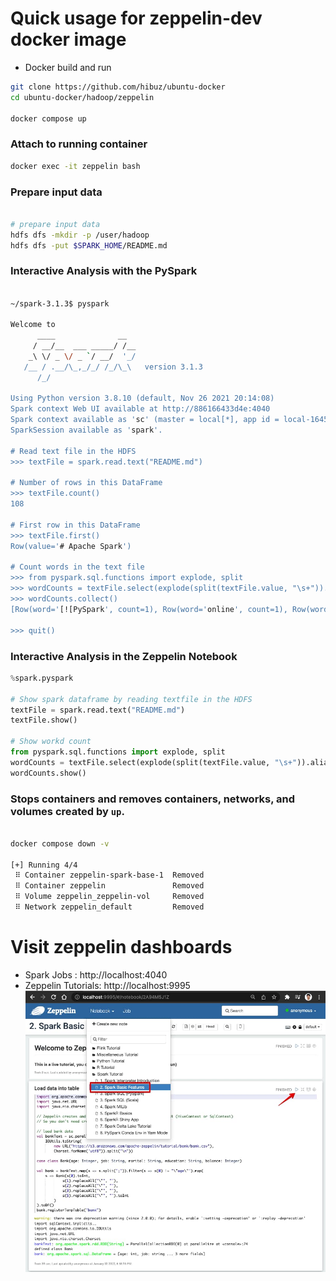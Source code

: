 # Quick usage for zeppelin-dev docker image
- Docker build and run
``` bash
git clone https://github.com/hibuz/ubuntu-docker
cd ubuntu-docker/hadoop/zeppelin

docker compose up
```

### Attach to running container
``` bash
docker exec -it zeppelin bash
```

### Prepare input data
``` bash

# prepare input data
hdfs dfs -mkdir -p /user/hadoop
hdfs dfs -put $SPARK_HOME/README.md
```

### Interactive Analysis with the PySpark
``` bash

~/spark-3.1.3$ pyspark

Welcome to
      ____              __
     / __/__  ___ _____/ /__
    _\ \/ _ \/ _ `/ __/  '_/
   /__ / .__/\_,_/_/ /_/\_\   version 3.1.3
      /_/

Using Python version 3.8.10 (default, Nov 26 2021 20:14:08)
Spark context Web UI available at http://886166433d4e:4040
Spark context available as 'sc' (master = local[*], app id = local-1645887524271).
SparkSession available as 'spark'.

# Read text file in the HDFS
>>> textFile = spark.read.text("README.md")

# Number of rows in this DataFrame
>>> textFile.count()
108

# First row in this DataFrame
>>> textFile.first()
Row(value='# Apache Spark')

# Count words in the text file
>>> from pyspark.sql.functions import explode, split
>>> wordCounts = textFile.select(explode(split(textFile.value, "\s+")).alias("word")).groupBy("word").count()
>>> wordCounts.collect()
[Row(word='[![PySpark', count=1), Row(word='online', count=1), Row(word='graphs', count=1)...

>>> quit()
```

### Interactive Analysis in the Zeppelin Notebook
```python
%spark.pyspark

# Show spark dataframe by reading textfile in the HDFS
textFile = spark.read.text("README.md")
textFile.show()

# Show workd count
from pyspark.sql.functions import explode, split
wordCounts = textFile.select(explode(split(textFile.value, "\s+")).alias("word")).groupBy("word").count()
wordCounts.show()
```

### Stops containers and removes containers, networks, and volumes created by `up`.
``` bash

docker compose down -v

[+] Running 4/4
 ⠿ Container zeppelin-spark-base-1  Removed
 ⠿ Container zeppelin               Removed
 ⠿ Volume zeppelin_zeppelin-vol     Removed
 ⠿ Network zeppelin_default         Removed
```

# Visit zeppelin dashboards

- Spark Jobs : http://localhost:4040
- Zeppelin Tutorials: http://localhost:9995
![Zeppelin Tutorials](.assets/zeppelin_dev.jpg)
